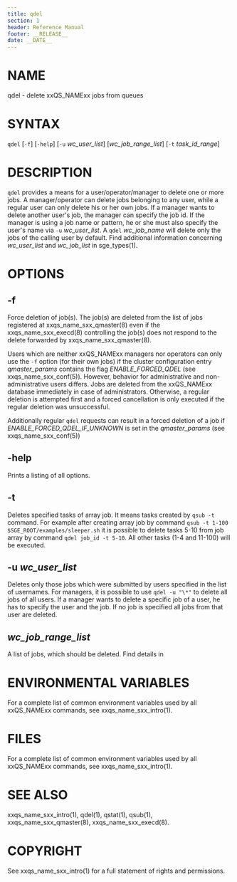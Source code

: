 ```yaml
---
title: qdel
section: 1
header: Reference Manual
footer: __RELEASE__
date: __DATE__
---
```


# NAME

qdel - delete xxQS_NAMExx jobs from queues

# SYNTAX

`qdel` \[`-f`\] \[`-help`\] \[`-u` *wc_user_list*\] \[*wc_job_range_list*\] \[`-t` *task_id_range*\]

# DESCRIPTION

`qdel` provides a means for a user/operator/manager to delete one or more jobs. A manager/operator can delete jobs 
belonging to any user, while a regular user can only delete his or her own jobs. If a manager wants to delete another 
user's job, the manager can specify the job id. If the manager is using a job name or pattern, he or she must also
specify the user's name via `-u` *wc_user_list*. A `qdel` *wc_job_name* will delete only the jobs of the calling user 
by default. Find additional information concerning *wc_user_list* and *wc_job_list* in sge_types(1).

# OPTIONS

## -f  
Force deletion of job(s). The job(s) are deleted from the list of jobs registered at xxqs_name_sxx_qmaster(8) 
even if the xxqs_name_sxx_execd(8) controlling the job(s) does not respond to the delete forwarded by 
xxqs_name_sxx_qmaster(8).

Users which are neither xxQS_NAMExx managers nor operators can only use the `-f` option (for their own jobs) if 
the cluster configuration entry *qmaster_params* contains the flag *ENABLE_FORCED_QDEL* (see
xxqs_name_sxx_conf(5)). However, behavior for administrative and non-administrative users differs. Jobs are deleted 
from the xxQS_NAMExx database immediately in case of administrators. Otherwise, a regular deletion is attempted 
first and a forced cancellation is only executed if the regular deletion was unsuccessful.

Additionally regular `qdel` requests can result in a forced deletion of a job if *ENABLE_FORCED_QDEL_IF_UNKNOWN* is 
set in the *qmaster_params* (see xxqs_name_sxx_conf(5))

## -help  
Prints a listing of all options.

## -t  
Deletes specified tasks of array job. It means tasks created by `qsub -t` command. For example after creating 
array job by command `qsub -t 1-100 $SGE_ROOT/examples/sleeper.sh` it is possible to delete tasks 5-10 from
job array by command `qdel job_id -t 5-10`. All other tasks (1-4 and 11-100) will be executed.

## -u *wc_user_list* 
Deletes only those jobs which were submitted by users specified in the list of usernames. For managers, it is 
possible to use `qdel -u "\*"` to delete all jobs of all users. If a manager wants to delete a specific job of 
a user, he has to specify the user and the job. If no job is specified all jobs from that user are deleted.

## *wc_job_range_list*
A list of jobs, which should be deleted. Find details in 

# ENVIRONMENTAL VARIABLES

For a complete list of common environment variables used by all xxQS_NAMExx commands, see xxqs_name_sxx_intro(1).

# FILES

For a complete list of common environment variables used by all xxQS_NAMExx commands, see xxqs_name_sxx_intro(1).

# SEE ALSO

xxqs_name_sxx_intro(1), qdel(1), qstat(1), qsub(1), xxqs_name_sxx_qmaster(8), xxqs_name_sxx_execd(8).

# COPYRIGHT

See xxqs_name_sxx_intro(1) for a full statement of rights and permissions.

